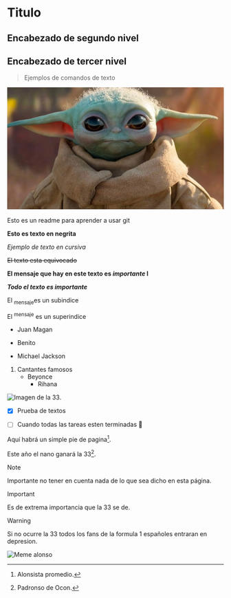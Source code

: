 # Titulo

## Encabezado de segundo nivel

## Encabezado de tercer nivel

> Ejemplos de comandos de texto

![baby yoda](./Imagenes/babyyoda.jpeg)

Esto es un readme para aprender a usar git

**Esto es texto en negrita**

_Ejemplo de texto en cursiva_

~~El texto esta equivocado~~

**El mensaje que hay en este texto es _importante_ l**

***Todo el texto es importante***

El <sub>mensaje</sub>es un subindice

El <sup>mensaje</sup> es un superindice

- Juan Magan
+ Benito
* Michael Jackson

1. Cantantes famosos
    - Beyonce
        - Rihana

![Imagen de la 33.](https://uh.gsstatic.es/sfAttachPlugin/getCachedContent/id/2457733/width/425/height/284/crop/1)

- [x] Prueba de textos
- [ ] Cuando todas las tareas esten terminadas :tada:


Aquí habrá un simple pie de pagina[^1].

Este año el nano ganará la 33[^2].

[^1]: Alonsista promedio.
[^2]: Padronso de Ocon.

> [!NOTE]
> Importante no tener en cuenta nada de lo que sea dicho en esta página.

> [!IMPORTANT]
> Es de extrema importancia que la 33 se de.

> [!WARNING]
> Si no ocurre la 33 todos los fans de la formula 1 españoles entraran en depresion.

![Meme alonso](https://hips.hearstapps.com/hmg-prod/images/alonso-memes-2-6405c928e7549.jpg)
